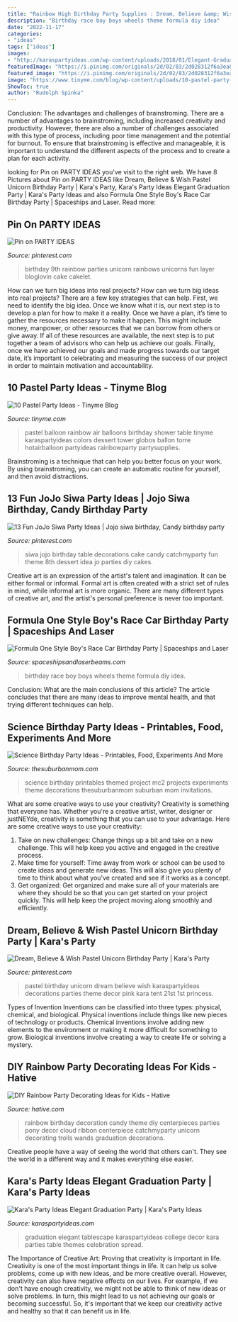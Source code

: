 ```yaml
---
title: "Rainbow High Birthday Party Supplies : Dream, Believe &amp; Wish Pastel Unicorn Birthday Party"
description: "Birthday race boy boys wheels theme formula diy idea"
date: "2022-11-17"
categories:
- "ideas"
tags: ["ideas"]
images:
- "http://karaspartyideas.com/wp-content/uploads/2018/01/Elegant-Graduation-Party-via-Karas-Party-Ideas-KarasPartyIdeas.com3_.jpg"
featuredImage: "https://i.pinimg.com/originals/2d/02/83/2d028312f6a3ea8250eb7cf408e1ab71.jpg"
featured_image: "https://i.pinimg.com/originals/2d/02/83/2d028312f6a3ea8250eb7cf408e1ab71.jpg"
image: "https://www.tinyme.com/blog/wp-content/uploads/10-pastel-party-ideas/10-Pastel-Party-Ideas-3.jpg"
ShowToc: true
author: "Rudolph Spinka"
---
```



Conclusion: The advantages and challenges of brainstroming.
There are a number of advantages to brainstroming, including increased creativity and productivity. However, there are also a number of challenges associated with this type of process, including poor time management and the potential for burnout. To ensure that brainstroming is effective and manageable, it is important to understand the different aspects of the process and to create a plan for each activity.

	

		
looking for Pin on PARTY IDEAS you've visit to the right web. We have 8 Pictures about Pin on PARTY IDEAS like Dream, Believe &amp; Wish Pastel Unicorn Birthday Party | Kara&#039;s Party, Kara&#039;s Party Ideas Elegant Graduation Party | Kara&#039;s Party Ideas and also Formula One Style Boy&#039;s Race Car Birthday Party | Spaceships and Laser. Read more:
		
    
## Pin On PARTY IDEAS

<img loading=lazy src="https://i.pinimg.com/originals/2d/02/83/2d028312f6a3ea8250eb7cf408e1ab71.jpg" onerror="this.onerror=null;this.src='https://tse1.mm.bing.net/th?id=OIP.TcOAvQYIM2LAxuFWdX8YYwHaLM&amp;pid=15.1';" alt="Pin on PARTY IDEAS">

_Source: pinterest.com_

>birthday 9th rainbow parties unicorn rainbows unicorns fun layer bloglovin cake cakelet. 

	

How can we turn big ideas into real projects?
How can we turn big ideas into real projects? There are a few key strategies that can help. First, we need to identify the big idea. Once we know what it is, our next step is to develop a plan for how to make it a reality. Once we have a plan, it’s time to gather the resources necessary to make it happen. This might include money, manpower, or other resources that we can borrow from others or give away. If all of these resources are available, the next step is to put together a team of advisors who can help us achieve our goals. Finally, once we have achieved our goals and made progress towards our target date, it’s important to celebrating and measuring the success of our project in order to maintain motivation and accountability.

    
## 10 Pastel Party Ideas - Tinyme Blog

<img loading=lazy src="https://www.tinyme.com/blog/wp-content/uploads/10-pastel-party-ideas/10-Pastel-Party-Ideas-3.jpg" onerror="this.onerror=null;this.src='https://tse4.mm.bing.net/th?id=OIP.FG3XZpEDbLVZxzwgtyhJigHaLH&amp;pid=15.1';" alt="10 Pastel Party Ideas - Tinyme Blog">

_Source: tinyme.com_

>pastel balloon rainbow air balloons birthday shower table tinyme karaspartyideas colors dessert tower globos ballon torre hotairballoon partyideas rainbowparty partysupplies. 

	

Brainstroming is a technique that can help you better focus on your work. By using brainstroming, you can create an automatic routine for yourself, and then avoid distractions.

    
## 13 Fun JoJo Siwa Party Ideas | Jojo Siwa Birthday, Candy Birthday Party

<img loading=lazy src="https://i.pinimg.com/736x/e4/6e/aa/e46eaaff81cf4f4a5e9fee63343667d0.jpg" onerror="this.onerror=null;this.src='https://tse2.mm.bing.net/th?id=OIP.HwzYc8tuD1eQNQFw89WGOQHaLE&amp;pid=15.1';" alt="13 Fun JoJo Siwa Party Ideas | Jojo siwa birthday, Candy birthday party">

_Source: pinterest.com_

>siwa jojo birthday table decorations cake candy catchmyparty fun theme 8th dessert idea jo parties diy cakes. 

	

Creative art is an expression of the artist's talent and imagination. It can be either formal or informal. Formal art is often created with a strict set of rules in mind, while informal art is more organic. There are many different types of creative art, and the artist's personal preference is never too important.

    
## Formula One Style Boy&#039;s Race Car Birthday Party | Spaceships And Laser

<img loading=lazy src="http://spaceshipsandlaserbeams.com/wp-content/uploads/2015/09/vintage-race-car-birthday-party-ideas-for-boys.jpg" onerror="this.onerror=null;this.src='https://tse3.mm.bing.net/th?id=OIP.QmgHrC5nvWrzChq7JrxTVgHaLH&amp;pid=15.1';" alt="Formula One Style Boy&#039;s Race Car Birthday Party | Spaceships and Laser">

_Source: spaceshipsandlaserbeams.com_

>birthday race boy boys wheels theme formula diy idea. 

	

Conclusion: What are the main conclusions of this article?
The article concludes that there are many ideas to improve mental health, and that trying different techniques can help.

    
## Science Birthday Party Ideas - Printables, Food, Experiments And More

<img loading=lazy src="https://www.thesuburbanmom.com/wp-content/uploads/2017/04/Science-Birthday-Party-Ideas.jpg" onerror="this.onerror=null;this.src='https://tse1.mm.bing.net/th?id=OIP.Z2jAjSJAd0-EeuOQBRQIFAHaLK&amp;pid=15.1';" alt="Science Birthday Party Ideas - Printables, Food, Experiments And More">

_Source: thesuburbanmom.com_

>science birthday printables themed project mc2 projects experiments theme decorations thesuburbanmom suburban mom invitations. 

	

What are some creative ways to use your creativity?
Creativity is something that everyone has. Whether you're a creative artist, writer, designer or justNEYde, creativity is something that you can use to your advantage. Here are some creative ways to use your creativity: 
1. Take on new challenges: Change things up a bit and take on a new challenge. This will help keep you active and engaged in the creative process. 
2. Make time for yourself: Time away from work or school can be used to create ideas and generate new ideas. This will also give you plenty of time to think about what you've created and see if it works as a concept. 
3. Get organized: Get organized and make sure all of your materials are where they should be so that you can get started on your project quickly. This will help keep the project moving along smoothly and efficiently. 

    
## Dream, Believe &amp; Wish Pastel Unicorn Birthday Party | Kara&#039;s Party

<img loading=lazy src="https://i.pinimg.com/736x/23/4e/ee/234eee6a0a945a56d473711cfeec2496.jpg" onerror="this.onerror=null;this.src='https://tse1.mm.bing.net/th?id=OIP.u47KEd5RMCifbCuTqLM3fwHaLI&amp;pid=15.1';" alt="Dream, Believe &amp; Wish Pastel Unicorn Birthday Party | Kara&#039;s Party">

_Source: pinterest.com_

>pastel birthday unicorn dream believe wish karaspartyideas decorations parties theme decor pink kara tent 21st 1st princess. 

	

Types of Invention
Inventions can be classified into three types: physical, chemical, and biological. Physical inventions include things like new pieces of technology or products. Chemical inventions involve adding new elements to the environment or making it more difficult for something to grow. Biological inventions involve creating a way to create life or solving a mystery.

    
## DIY Rainbow Party Decorating Ideas For Kids - Hative

<img loading=lazy src="http://hative.com/wp-content/uploads/2014/11/diy-rainbow-party-decorating-ideas/4-candy-decoration.jpg" onerror="this.onerror=null;this.src='https://tse4.mm.bing.net/th?id=OIP.GfTxgQhCKywEmuWykiSTCAHaLG&amp;pid=15.1';" alt="DIY Rainbow Party Decorating Ideas for Kids - Hative">

_Source: hative.com_

>rainbow birthday decoration candy theme diy centerpieces parties pony decor cloud ribbon centerpiece catchmyparty unicorn decorating trolls wands graduation decorations. 

	

Creative people have a way of seeing the world that others can't. They see the world in a different way and it makes everything else easier.

    
## Kara&#039;s Party Ideas Elegant Graduation Party | Kara&#039;s Party Ideas

<img loading=lazy src="http://karaspartyideas.com/wp-content/uploads/2018/01/Elegant-Graduation-Party-via-Karas-Party-Ideas-KarasPartyIdeas.com3_.jpg" onerror="this.onerror=null;this.src='https://tse2.mm.bing.net/th?id=OIP.eoAFW8pH7wINFXHArWh7BQHaLH&amp;pid=15.1';" alt="Kara&#039;s Party Ideas Elegant Graduation Party | Kara&#039;s Party Ideas">

_Source: karaspartyideas.com_

>graduation elegant tablescape karaspartyideas college decor kara parties table themes celebration spread. 

	

The Importance of Creative Art: Proving that creativity is important in life.
Creativity is one of the most important things in life. It can help us solve problems, come up with new ideas, and be more creative overall. However, creativity can also have negative effects on our lives. For example, if we don't have enough creativity, we might not be able to think of new ideas or solve problems. In turn, this might lead to us not achieving our goals or becoming successful. So, it's important that we keep our creativity active and healthy so that it can benefit us in life.

